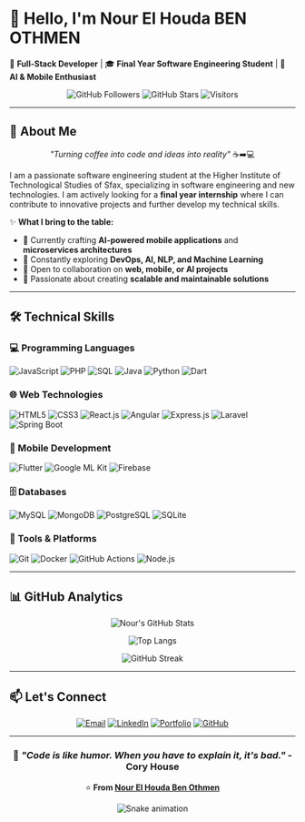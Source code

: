 # 👋 Hello, I'm Nour El Houda BEN OTHMEN

🚀 **Full-Stack Developer** | 🎓 **Final Year Software Engineering Student** | 🤖 **AI & Mobile Enthusiast**

<div align="center">

![GitHub Followers](https://img.shields.io/github/followers/nourbenothmen?style=social)
![GitHub Stars](https://img.shields.io/github/stars/nourbenothmen?style=social)
![Visitors](https://komarev.com/ghpvc/?username=nourbenothmen&color=blueviolet)

</div>

---

## 🚀 About Me

<div align="center">

*"Turning coffee into code and ideas into reality"* ☕➡️💻

</div>

I am a passionate software engineering student at the Higher Institute of Technological Studies of Sfax, specializing in software engineering and new technologies. I am actively looking for a **final year internship** where I can contribute to innovative projects and further develop my technical skills.

✨ **What I bring to the table:**
- 🔭 Currently crafting **AI-powered mobile applications** and **microservices architectures**
- 🌱 Constantly exploring **DevOps, AI, NLP, and Machine Learning**
- 💼 Open to collaboration on **web, mobile, or AI projects**
- 🎯 Passionate about creating **scalable and maintainable solutions**

---

## 🛠️ Technical Skills

### 💻 Programming Languages
![JavaScript](https://img.shields.io/badge/JavaScript-F7DF1E?style=for-the-badge&logo=javascript&logoColor=black)
![PHP](https://img.shields.io/badge/PHP-777BB4?style=for-the-badge&logo=php&logoColor=white)
![SQL](https://img.shields.io/badge/SQL-4479A1?style=for-the-badge&logo=postgresql&logoColor=white)
![Java](https://img.shields.io/badge/Java-ED8B00?style=for-the-badge&logo=java&logoColor=white)
![Python](https://img.shields.io/badge/Python-3776AB?style=for-the-badge&logo=python&logoColor=white)
![Dart](https://img.shields.io/badge/Dart-0175C2?style=for-the-badge&logo=dart&logoColor=white)

### 🌐 Web Technologies
![HTML5](https://img.shields.io/badge/HTML5-E34F26?style=for-the-badge&logo=html5&logoColor=white)
![CSS3](https://img.shields.io/badge/CSS3-1572B6?style=for-the-badge&logo=css3&logoColor=white)
![React.js](https://img.shields.io/badge/React-20232A?style=for-the-badge&logo=react&logoColor=61DAFB)
![Angular](https://img.shields.io/badge/Angular-DD0031?style=for-the-badge&logo=angular&logoColor=white)
![Express.js](https://img.shields.io/badge/Express.js-000000?style=for-the-badge&logo=express&logoColor=white)
![Laravel](https://img.shields.io/badge/Laravel-FF2D20?style=for-the-badge&logo=laravel&logoColor=white)
![Spring Boot](https://img.shields.io/badge/Spring_Boot-6DB33F?style=for-the-badge&logo=spring-boot&logoColor=white)

### 📱 Mobile Development
![Flutter](https://img.shields.io/badge/Flutter-02569B?style=for-the-badge&logo=flutter&logoColor=white)
![Google ML Kit](https://img.shields.io/badge/Google_ML_Kit-4285F4?style=for-the-badge&logo=google&logoColor=white)
![Firebase](https://img.shields.io/badge/Firebase-FFCA28?style=for-the-badge&logo=firebase&logoColor=black)

### 🗄️ Databases
![MySQL](https://img.shields.io/badge/MySQL-4479A1?style=for-the-badge&logo=mysql&logoColor=white)
![MongoDB](https://img.shields.io/badge/MongoDB-47A248?style=for-the-badge&logo=mongodb&logoColor=white)
![PostgreSQL](https://img.shields.io/badge/PostgreSQL-336791?style=for-the-badge&logo=postgresql&logoColor=white)
![SQLite](https://img.shields.io/badge/SQLite-003B57?style=for-the-badge&logo=sqlite&logoColor=white)

### 🔧 Tools & Platforms
![Git](https://img.shields.io/badge/Git-F05032?style=for-the-badge&logo=git&logoColor=white)
![Docker](https://img.shields.io/badge/Docker-2496ED?style=for-the-badge&logo=docker&logoColor=white)
![GitHub Actions](https://img.shields.io/badge/GitHub_Actions-2088FF?style=for-the-badge&logo=github-actions&logoColor=white)
![Node.js](https://img.shields.io/badge/Node.js-339933?style=for-the-badge&logo=nodedotjs&logoColor=white)

---

## 📊 GitHub Analytics

<div align="center">

![Nour's GitHub Stats](https://github-readme-stats.vercel.app/api?username=nourbenothmen&show_icons=true&theme=radical&hide_border=true&bg_color=45,667eea,764ba2)

![Top Langs](https://github-readme-stats.vercel.app/api/top-langs/?username=nourbenothmen&layout=compact&theme=radical&hide_border=true&bg_color=45,667eea,764ba2)

![GitHub Streak](https://github-readme-streak-stats.herokuapp.com/?user=nourbenothmen&theme=radical&hide_border=true)

</div>

---
## 📫 Let's Connect

<div align="center">

[![Email](https://img.shields.io/badge/Email-D14836?style=for-the-badge&logo=gmail&logoColor=white)](mailto:nourehoudabenothmen0@gmail.com)
[![LinkedIn](https://img.shields.io/badge/LinkedIn-0077B5?style=for-the-badge&logo=linkedin&logoColor=white)](https://www.linkedin.com/in/nour-ben-othmen-b4964625b/)
[![Portfolio](https://img.shields.io/badge/Portfolio-FF7139?style=for-the-badge&logo=firefox&logoColor=white)](https://nourboportfolio.netlify.app/)
[![GitHub](https://img.shields.io/badge/GitHub-100000?style=for-the-badge&logo=github&logoColor=white)](https://github.com/nourbenothmen)

</div>

---

<div align="center">

### 🎯 *"Code is like humor. When you have to explain it, it's bad."* - Cory House

⭐ **From [Nour El Houda Ben Othmen](https://github.com/nourbenothmen)**

![Snake animation](https://github.com/nourbenothmen/blob/output/github-contribution-grid-snake.svg)

</div>
